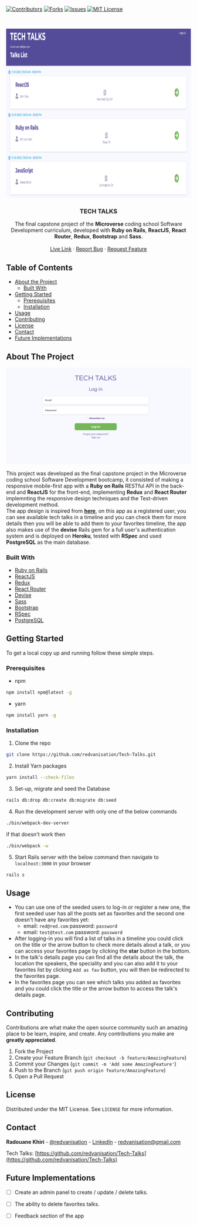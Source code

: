 <!-- PROJECT SHIELDS -->
<!--
*** I'm using markdown "reference style" links for readability.
*** Reference links are enclosed in brackets [ ] instead of parentheses ( ).
*** See the bottom of this document for the declaration of the reference variables
*** for contributors-url, forks-url, etc. This is an optional, concise syntax you may use.
*** https://www.markdownguide.org/basic-syntax/#reference-style-links
-->
[![Contributors][contributors-shield]][contributors-url]
[![Forks][forks-shield]][forks-url]
[![Issues][issues-shield]][issues-url]
[![MIT License][license-shield]][license-url]



<!-- PROJECT LOGO -->
<br />
<p align="center">
  <a href="https://github.com/redvanisation/Tech-Talks">
    <img src="app/assets/images/screenshot.png" alt="Logo" width="860" height="460">
  </a>

  <h3 align="center">TECH TALKS</h3>

  <p align="center">
    The final capstone project of the <b>Microverse</b> coding school Software Development curriculum, developed with <b>Ruby on Rails</b>, <b>ReactJS</b>, <b>React Router</b>, <b>Redux</b>, <b>Bootstrap</b> and <b>Sass</b>.
    <br />
    <br />
    <a href="https://github.com/Redvanisation/Tech-Talks">Live Link</a>
    ·
    <a href="https://github.com/Redvanisation/Tech-Talks/issues">Report Bug</a>
    ·
    <a href="https://github.com/Redvanisation/Tech-Talks/issues">Request Feature</a>
  </p>
</p>



<!-- TABLE OF CONTENTS -->
## Table of Contents

* [About the Project](#about-the-project)
  * [Built With](#built-with)
* [Getting Started](#getting-started)
  * [Prerequisites](#prerequisites)
  * [Installation](#installation)
* [Usage](#usage)
* [Contributing](#contributing)
* [License](#license)
* [Contact](#contact)
* [Future Implementations](#future-implementations)



<!-- ABOUT THE PROJECT -->
## About The Project

[![Product Name Screen Shot][product-screenshot]](https://tech--talks.herokuapp.com/)

This project was developed as the final capstone project in the Microverse coding school Software Development bootcamp, it consisted of making a responsive mobile-first app with a **Ruby on Rails** RESTful API in the back-end and **ReactJS** for the front-end, implementing **Redux** and **React Router** implemnting the responsive design techniques and the Test-driven development method.<br />
The app design is inspired from **[here](https://www.behance.net/gallery/71179603/HCIE-App-UIUX-Design)**, on this app as a registered user, you can see available tech talks in a timeline and you can check them for more details then you will be able to add them to your favorites timeline, the app also makes use of the **devise** Rails gem for a full user's authentication system and is deployed on **Heroku**, tested with **RSpec** and used **PostgreSQL** as the main database.


### Built With

* [Ruby on Rails](https://rubyonrails.org/)
* [ReactJS](http://reactjs.org/)
* [Redux](https://redux.js.org/)
* [React Router](https://github.com/ReactTraining/react-router)
* [Devise](https://github.com/heartcombo/devise)
* [Sass](https://sass-lang.com/)
* [Bootstrap](https://getbootstrap.com/)
* [RSpec](https://rspec.info/)
* [PostgreSQL](https://www.postgresql.org/)



<!-- GETTING STARTED -->
## Getting Started

To get a local copy up and running follow these simple steps.



### Prerequisites


* npm
```sh
npm install npm@latest -g
```

* yarn
```sh
npm install yarn -g
```



### Installation
 
1. Clone the repo
```sh
git clone https://github.com/redvanisation/Tech-Talks.git
```
2. Install Yarn packages
```sh
yarn install --check-files
```
3. Set-up, migrate and seed the Database
```sh
rails db:drop db:create db:migrate db:seed
```
4. Run the development server with only one of the below commands
```sh
./bin/webpack-dev-server
```
if that doesn't work then
```sh
./bin/webpack -w
```
5. Start Rails server with the below command then navigate to `localhost:3000` in your browser
```sh
rails s
```



<!-- USAGE EXAMPLES -->
## Usage

- You can use one of the seeded users to log-in or register a new one, the first seeded user has all the posts set as favorites and the second one doesn't have any favorites yet:
  - email: `red@red.com` password: `password`
  - email: `test@test.com` password: `password`
- After logging-in you will find a list of talks in a timeline you could click on the title or the arrow button to check more details about a talk, or you can access your favorites page by clicking the **star** button in the bottom.
- In the talk's details page you can find all the details about the talk, the location the speakers, the speciality and you can also add it to your favorites list by clicking `Add as fav` button, you will then be redirected to the favorites page.
- In the favorites page you can see which talks you added as favorites and you could click the title or the arrow button to access the talk's details page.



<!-- CONTRIBUTING -->
## Contributing

Contributions are what make the open source community such an amazing place to be learn, inspire, and create. Any contributions you make are **greatly appreciated**.

1. Fork the Project
2. Create your Feature Branch (`git checkout -b feature/AmazingFeature`)
3. Commit your Changes (`git commit -m 'Add some AmazingFeature'`)
4. Push to the Branch (`git push origin feature/AmazingFeature`)
5. Open a Pull Request



<!-- LICENSE -->
## License

Distributed under the MIT License. See `LICENSE` for more information.



<!-- CONTACT -->
## Contact

**Radouane Khiri** - [@redvanisation](https://twitter.com/redvanisation) - [LinkedIn](https://www.linkedin.com/in/redvan/) - redvanisation@gmail.com

Tech Talks: [https://github.com/redvanisation/Tech-Talks](https://github.com/redvanisation/Tech-Talks)



<!-- Features to be implemented -->
## Future Implementations

* [ ] Create an admin panel to create / update / delete talks.
* [ ] The ability to delete favorites talks.
* [ ] Feedback section of the app





<!-- MARKDOWN LINKS & IMAGES -->
<!-- https://www.markdownguide.org/basic-syntax/#reference-style-links -->
[contributors-shield]: https://img.shields.io/github/contributors/othneildrew/Best-README-Template.svg?style=flat-square
[contributors-url]: https://github.com/othneildrew/Best-README-Template/graphs/contributors
[forks-shield]: https://img.shields.io/github/forks/othneildrew/Best-README-Template.svg?style=flat-square
[forks-url]: https://github.com/othneildrew/Best-README-Template/network/members
[issues-shield]: https://img.shields.io/github/issues/othneildrew/Best-README-Template.svg?style=flat-square
[issues-url]: https://github.com/othneildrew/Best-README-Template/issues
[license-shield]: https://img.shields.io/github/license/othneildrew/Best-README-Template.svg?style=flat-square
[license-url]: https://github.com/othneildrew/Best-README-Template/blob/master/LICENSE.txt
[product-screenshot]: app/assets/images/screenshot2.png
